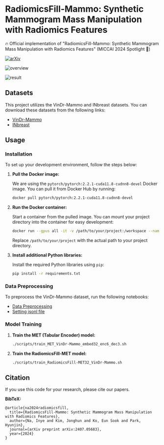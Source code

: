 # RadiomicsFill-Mammo: Synthetic Mammogram Mass Manipulation with Radiomics Features

:fire:  Official implementation of "RadiomicsFill-Mammo: Synthetic Mammogram Mass Manipulation with Radiomics Features" (MICCAI 2024 Spotlight :tada:)

[![arXiv](https://img.shields.io/badge/arXiv-2407.05683-red)](https://arxiv.org/pdf/2407.05683.pdf)

![overview](images/overview.png)

![result](images/result.png)

## Datasets

This project utilizes the VinDr-Mammo and INbreast datasets. You can download these datasets from the following links:

- [VinDr-Mammo](https://www.physionet.org/content/vindr-mammo/1.0.0/)
- [INbreast](https://www.kaggle.com/datasets/martholi/inbreast)

## Usage

### Installation

To set up your development environment, follow the steps below:

1. **Pull the Docker image:**

    We are using the `pytorch/pytorch:2.2.1-cuda11.8-cudnn8-devel` Docker image. You can pull it from Docker Hub by running:

    ```sh
    docker pull pytorch/pytorch:2.2.1-cuda11.8-cudnn8-devel
    ```

2. **Run the Docker container:**

    Start a container from the pulled image. You can mount your project directory into the container for easy development:

    ```sh
    docker run --gpus all -it -v /path/to/your/project:/workspace --name radiomicsfill-mammo pytorch/pytorch:2.2.1-cuda11.8-cudnn8-devel /bin/bash
    ```

    Replace `/path/to/your/project` with the actual path to your project directory.

3. **Install additional Python libraries:**

    Install the required Python libraries using `pip`:

    ```sh
    pip install -r requirements.txt
    ```

### Data Preprocessing
To preprocess the VinDr-Mammo dataset, run the following notebooks:

- [Data Preprocessing](source/preprocessing_VinDr-Mammo.ipynb)
- [Setting jsonl file](source/setting_jsonl_VinDr-Mammo.ipynb)

      
### Model Training

1. **Train the MET (Tabular Encoder) model:**

    ```sh
    ./scripts/train_MET_VinDr-Mammo_embed32_enc6_dec3.sh
    ```

2. **Train the RadiomicsFill-MET model:**

    ```sh
    ./scripts/train_RadiomicsFill-MET32_VinDr-Mammo.sh
    ```

## Citation
If you use this code for your research, please cite our papers.

**BibTeX:**
```
@article{na2024radiomicsfill,
  title={RadiomicsFill-Mammo: Synthetic Mammogram Mass Manipulation with Radiomics Features},
  author={Na, Inye and Kim, Jonghun and Ko, Eun Sook and Park, Hyunjin},
  journal={arXiv preprint arXiv:2407.05683},
  year={2024}
}
```
